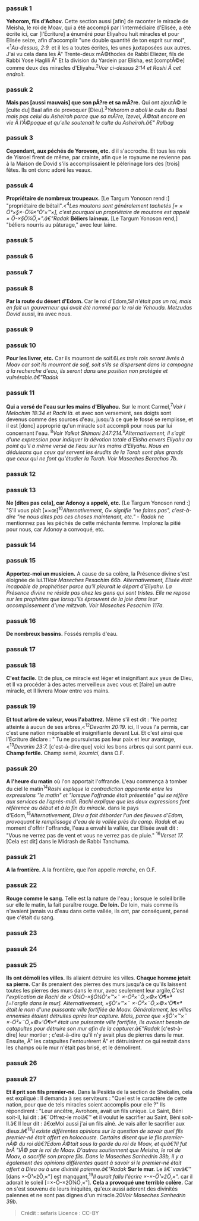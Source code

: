 
### passuk 1
<b>Yehorom, fils d'Achov.</b> Cette section aussi [afin] de raconter le miracle de Meisha, le roi de Moav, qui a été accompli par l'intermédiaire d'Elisée, a été écrite ici, car [l'Écriture] a énuméré pour Eliyahou huit miracles et pour Elisée seize, afin d'accomplir "une double quantité de ton esprit sur moi",<<sup>1</sup><i class="footnote">Au-dessus, 2:9. </i> et il les a toutes écrites, les unes juxtaposées aux autres. J'ai vu cela dans les Â" Trente-deux mÃ©thodes de Rabbi Eliezer, fils de Rabbi Yose Haglili Â" Et la division du Yardein par Elisha, est [comptÃ©e] comme deux des miracles d'Eliyahu.<sup>2</sup><i class="footnote">Voir ci-dessus 2:14 et Rashi Ã cet endroit.</i>

### passuk 2
<b>Mais pas [aussi mauvais] que son pÃ?re et sa mÃ?re.</b> Qui ont ajoutÃ© le [culte du] Baal afin de provoquer [Dieu].<sup>3</sup><i class="footnote">Yehorom a aboli le culte du Baal mais pas celui du Asheiroh parce que sa mÃ?re, Izevel, Ã©tait encore en vie Ã l'Ã©poque et qu'elle soutenait le culte du Asheiroh.â€" Ralbag</i>

### passuk 3
<b>Cependant, aux péchés de Yorovom, etc.</b> d il s'accroche. Et tous les rois de Yisroel firent de même, par crainte, afin que le royaume ne revienne pas à la Maison de Dovid s'ils accomplissaient le pèlerinage lors des [trois] fêtes. Ils ont donc adoré les veaux.

### passuk 4
<b>Propriétaire de nombreux troupeaux.</b> [Le Targum Yonoson rend :] "propriétaire de bétail".<<sup>4</sup><i class="footnote">Les moutons sont généralement tachetés [= × Ö°×§×-Ö¼×"Ö'×™×], c'est pourquoi un propriétaire de moutons est appelé × Ö-×§Ö¼Ö¸×".â€"Radak</i>
<b>Béliers laineux.</b> [Le Targum Yonoson rend,] "béliers nourris au pâturage," avec leur laine.

### passuk 5

### passuk 6

### passuk 7

### passuk 8
<b>Par la route du désert d'Edom.</b> Car le roi d'Edom,</sup>5</sup><i class="footnote">Il n'était pas un roi, mais en fait un gouverneur qui avait été nommé par le roi de Yehouda.</b> Metzudas Dovid</i> aussi, ira avec nous.

### passuk 9

### passuk 10
<b>Pour les livrer, etc.</b> Car ils mourront de soif.</sup>6</sup><i class="footnote">Les trois rois seront livrés à Moav car soit ils mourront de soif, soit s'ils se dispersent dans la campagne à la recherche d'eau, ils seront dans une position non protégée et vulnérable.â€"Radak</i>

### passuk 11
<b>Qui a versé de l'eau sur les mains d'Eliyahou.</b> Sur le mont Carmel,<sup>7</sup><i class="footnote">Voir I Melochim 18:34 et Rachi là.</i> et avec son versement, ses doigts sont devenus comme des sources d'eau, jusqu'à ce que le fossé se remplisse, et il est [donc] approprié qu'un miracle soit accompli pour nous par lui concernant l'eau. <sup>8</sup><i class="footnote">Voir Yalkot Shimoni 247:214.</i><sup>9</sup><i class="footnote">Alternativement, il s'agit d'une expression pour indiquer la dévotion totale d'Elisha envers Eliyahu au point qu'il a même versé de l'eau sur les mains d'Eliyahu. Nous en déduisons que ceux qui servent les érudits de la Torah sont plus grands que ceux qui ne font qu'étudier la Torah. Voir Maseches Berachos 7b.</i>

### passuk 12

### passuk 13
<b>Ne [dites pas cela], car Adonoy a appelé, etc.</b> [Le Targum Yonoson rend :] "S'il vous plaît [××œ]<sup>10</sup><i class="footnote">Alternativement, G× signifie "ne faites pas", c'est-à-dire "ne nous dites pas ces choses maintenant, etc." - Radak</i> ne mentionnez pas les péchés de cette méchante femme. Implorez la pitié pour nous, car Adonoy a convoqué, etc.

### passuk 14

### passuk 15
<b>Apportez-moi un musicien.</b> A cause de sa colère, la Présence divine s'est éloignée de lui.</sup>11</sup><i class="footnote">Voir Maseches Pesachim 66b. Alternativement, Elisée était incapable de prophétiser parce qu'il pleurait le départ d'Eliyahu. La Présence divine ne réside pas chez les gens qui sont tristes. Elle ne repose sur les prophètes que lorsqu'ils éprouvent de la joie dans leur accomplissement d'une <i>mitzvah</i>. Voir Maseches Pesachim 117a.</i>

### passuk 16
<b>De nombreux bassins.</b> Fossés remplis d'eau.

### passuk 17

### passuk 18
<b>C'est facile.</b> Et de plus, ce miracle est léger et insignifiant aux yeux de Dieu, et Il va procéder à des actes merveilleux avec vous et [faire] un autre miracle, et Il livrera Moav entre vos mains.

### passuk 19
<b>Et tout arbre de valeur, vous l'abattrez.</b> Même s'il est dit : "Ne portez atteinte à aucun de ses arbres,<<sup>12</sup><i class="footnote">Devarim 20:19.</i> ici, Il vous l'a permis, car c'est une nation méprisable et insignifiante devant Lui. Et c'est ainsi que l'Écriture déclare : " Tu ne poursuivras pas leur paix et leur avantage,<<sup>13</sup><i class="footnote">Devarim 23:7.</i> [c'est-à-dire que] voici les bons arbres qui sont parmi eux.
<b>Champ fertile.</b> Champ semé, <i>koumici</i>, dans O.F.

### passuk 20
<b>A l'heure du matin</b> où l'on apportait l'offrande. L'eau commença à tomber du ciel le matin<sup>14</sup><i class="footnote">Rashi explique la contradiction apparente entre les expressions "le matin" et "lorsque l'offrande était présentée" qui se réfère aux services de l'après-midi. Rachi explique que les deux expressions font référence au début et à la fin du miracle.</i> dans le pays d'Edom,<sup>15</sup><i class="footnote">Alternativement, Dieu a fait déborder l'un des fleuves d'Edom, provoquant le remplissage d'eau de la vallée près du camp. Radak</i> et au moment d'offrir l'offrande, l'eau a envahi la vallée, car Elisée avait dit : "Vous ne verrez pas de vent et vous ne verrez pas de pluie." <sup>16</sup><i class="footnote">Verset 17.</i> [Cela est dit] dans le Midrash de Rabbi Tanchuma.

### passuk 21
<b>A la frontière.</b> A la frontière, que l'on appelle <i>marche</i>, en O.F.

### passuk 22
<b>Rouge comme le sang.</b> Telle est la nature de l'eau ; lorsque le soleil brille sur elle le matin, la fait paraître rouge.
<b>De loin.</b> De loin, mais comme ils n'avaient jamais vu d'eau dans cette vallée, ils ont, par conséquent, pensé que c'était du sang.

### passuk 23

### passuk 24

### passuk 25
<b>Ils ont démoli les villes.</b> Ils allaient détruire les villes.
<b>Chaque homme jetait sa pierre.</b> Car ils prenaient des pierres des murs jusqu'à ce qu'ils laissent toutes les pierres des murs dans le mur, avec seulement leur argile,</sup></sup><i class="footnote">C'est l'explication de Rachi de ×'Ö¼Ö-×§Ö¼Ö'×™×¨ ×-Ö²×¨Ö¸×©×'Ö¶×ª [=l'argile dans le mur]. Alternativement, ×§Ö'×™×¨ ×-Ö²×¨Ö¸×©×'Ö¶×ª était le nom d'une puissante ville fortifiée de Moav. Généralement, les villes ennemies étaient détruites après leur capture. Mais, parce que ×§Ö'×™×¨ ×-Ö²×¨Ö¸×©×'Ö¶×ª était une puissante ville fortifiée, ils avaient besoin de catapultes pour détruire son mur afin de la capturer.â€"Radak</i> [c'est-à-dire] leur mortier ; c'est-à-dire qu'il n'y avait plus de pierres dans le mur. Ensuite, Â" les catapultes l'entourèrent Â" et détruisirent ce qui restait dans les champs où le mur n'était pas brisé, et le démolirent.

### passuk 26

### passuk 27
<b>Et il prit son fils premier-né.</b> Dans la Pesikta de la section de Shekalim, cela est expliqué : Il demanda à ses serviteurs : "Quel est le caractère de cette nation, pour que de tels miracles soient accomplis pour elle ?" Ils répondirent : "Leur ancêtre, Avrohom, avait un fils unique. Le Saint, Béni soit-Il, lui dit : â€˜Offrez-le moiâ€™ et il voulut le sacrifier au Saint, Béni soit-Il.â€ Il leur dit : â€œMoi aussi j'ai un fils aîné. Je vais aller le sacrifier aux dieux.â€<sup>18</sup><i class="footnote">Il existe différentes opinions sur la question de savoir quel fils premier-né était offert en holocauste. Certains disent que le fils premier-nÃ© du roi dâ€?Edom Ã©tait sous la garde du roi de Moav, et quâ€?il fut brÃ "lÃ© par le roi de Moav. D'autres soutiennent que Meisha, le roi de Moav, a sacrifié son propre fils. Dans le Maseches Sanhedrin 39b, il y a également des opinions différentes quant à savoir si le premier-né était offert à Dieu ou à une divinité païenne.â€"Radak</i>
<b>Sur le mur.</b> Le â€˜<i>vav</i>â€™ [dans ×-Ö¹×žÖ¸×"] est manquant,<sup>19</sup><i class="footnote">Il aurait fallu l'écrire ×-×-Ö¹×žÖ¸×".</i> car il adorait le soleil [=×-Ö-×žÖ¼Ö¸×"].
<b>Cela a provoqué une terrible colère.</b> Car on s'est souvenu de leurs iniquités, qu'eux aussi adorent des divinités païennes et ne sont pas dignes d'un miracle.</sup>20</sup><i class="footnote">Voir Maseches Sanhedrin 39b. </i>

>Crédit : sefaris
>Licence : CC-BY